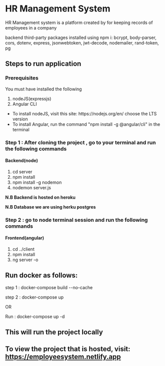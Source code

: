# HR Management System
HR Management system is a platform  created by for keeping records of employees in a company 

backend third-party packages installed using npm i: bcrypt, body-parser, cors, dotenv, express, jsonwebtoken, jwt-decode, nodemailer, rand-token, pg

## Steps to run application 

### Prerequisites
You must have installed the following
<ol>
  <li>nodeJS(expressjs)</li>
  <li>Angular CLI</li>
</ol>
<ul>
  <li>To install nodeJS, visit this site: https://nodejs.org/en/ choose the LTS version</li>
  <li>To install Angular, run the command "npm install -g @angular/cli" in the terminal</li>
</ul>

### Step 1 : After cloning the project , go to your terminal and run the following commands  

#### Backend(node)
<ol>
  <li>cd server</li>
  <li>npm install</li>
  <li>npm install -g nodemon</li>
  <li>nodemon server.js</li>
</ol>

<strong>N.B Backend is hosted on heroku</strong>

<strong>N.B Database we are using herku postgres</strong>

### Step 2 : go to node terminal session and run the following commands

#### Frontend(angular)
<ol>
  <li>cd ../client</li>
  <li>npm install</li>
  <li>ng server -o</li>
</ol>


## Run docker as follows:

step 1 : docker-compose build --no-cache

step 2 : docker-compose up

OR

Run : docker-compose up -d

## This will run the project locally
## To view the project that is hosted, visit: https://employeesystem.netlify.app